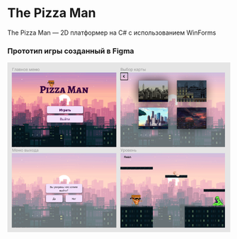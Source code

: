 ﻿# The Pizza Man
 The Pizza Man — 2D платформер на C# с использованием WinForms


### Прототип игры созданный в Figma
![alt text](GameNoGame/Sprites/2021-04-07_21-51-25.png)
